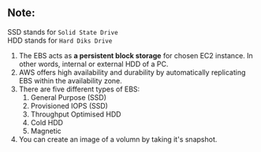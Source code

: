 ## Note:
SSD stands for `Solid State Drive`  
HDD stands for `Hard Diks Drive`  

1.  The EBS acts as **a persistent block storage** for chosen EC2 instance. In other words, internal or external HDD of a PC.
2.  AWS offers high availability and durability by automatically replicating EBS within the availability zone.
3.  There are five different types of EBS:
    1.  General Purpose (SSD)
    2.  Provisioned IOPS (SSD)  
    3.  Throughput Optimised HDD
    4.  Cold HDD
    5.  Magnetic
4.  You can create an image of a volumn by taking it's snapshot.
